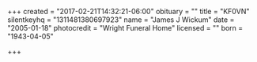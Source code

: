 +++
created = "2017-02-21T14:32:21-06:00"
obituary = ""
title = "KF0VN"
silentkeyhq = "1311481380697923"
name = "James J Wickum"
date = "2005-01-18"
photocredit = "Wright Funeral Home"
licensed = ""
born = "1943-04-05"

+++

